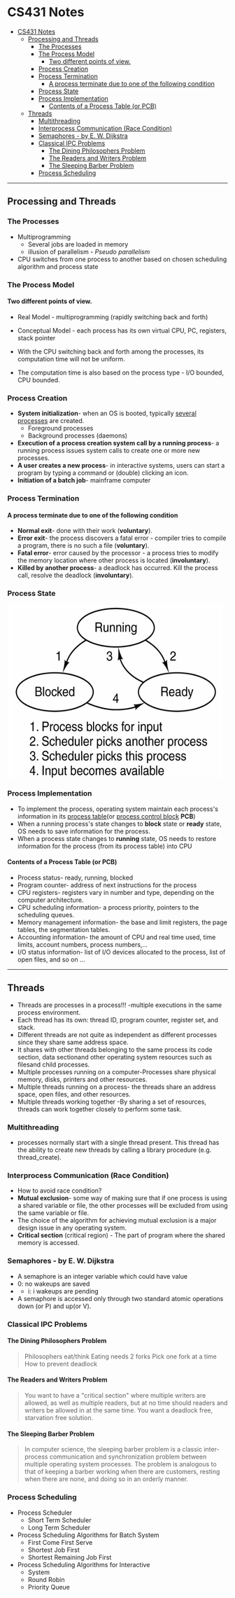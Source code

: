 # CS431 Notes
<!-- TOC depthFrom:1 depthTo:6 withLinks:1 updateOnSave:1 orderedList:0 -->

- [CS431 Notes](#cs431-notes)
	- [Processing and Threads](#processing-and-threads)
		- [The Processes](#the-processes)
		- [The Process Model](#the-process-model)
			- [Two different points of view.](#two-different-points-of-view)
		- [Process Creation](#process-creation)
		- [Process Termination](#process-termination)
			- [A process terminate due to one of the following condition](#a-process-terminate-due-to-one-of-the-following-condition)
		- [Process State](#process-state)
		- [Process Implementation](#process-implementation)
			- [Contents of a Process Table (or PCB)](#contents-of-a-process-table-or-pcb)
	- [Threads](#threads)
		- [Multithreading](#multithreading)
		- [Interprocess Communication (Race Condition)](#interprocess-communication-race-condition)
		- [Semaphores - by E. W. Dijkstra](#semaphores-by-e-w-dijkstra)
		- [Classical IPC Problems](#classical-ipc-problems)
			- [The Dining Philosophers Problem](#the-dining-philosophers-problem)
			- [The Readers and Writers Problem](#the-readers-and-writers-problem)
			- [The Sleeping Barber Problem](#the-sleeping-barber-problem)
		- [Process Scheduling](#process-scheduling)

<!-- /TOC -->
---------------------------
## Processing and Threads

### The Processes
* Multiprogramming
    + Several jobs are loaded in memory
    + illusion of parallelism - *Pseudo parallelism*
* CPU switches from one process to another based on chosen scheduling algorithm and process state

### The Process Model
#### Two different points of view.
* Real Model - multiprogramming (rapidly switching back and forth)
* Conceptual Model - each process has its own virtual CPU, PC, registers, stack pointer

* With the CPU switching back and forth among the processes, its computation time will not be uniform.
* The computation time is also based on the process type - I/O bounded, CPU bounded.

### Process Creation
* __System initialization__- when an OS is booted, typically <u>several processes</u> are created.
    + Foreground processes
    + Background processes (daemons)
* __Execution of a process creation system call by a running process__- a running process issues system calls to create one or more new processes.
* __A user creates a new process__- in interactive systems, users can start a program by typing a command or (double) clicking an icon.
* __Initiation of a batch job__- mainframe computer

### Process Termination
#### A process terminate due to one of the following condition
* __Normal exit__- done with their work (__voluntary__).
* __Error exit__- the process discovers a fatal error - compiler tries to compile a program, there is no such a file (__voluntary__).
* __Fatal error__- error caused by the processor - a process tries to modify the memory location where other process is located (__involuntary__).
* __Killed by another process__- a deadlock has occurred. Kill the process call, resolve the deadlock (__involuntary__).

### Process State
![States](runningblockready.png)

### Process Implementation
* To implement the process, operating system maintain each process's information in its <u>process table</u>(or <u>process control block</u> __PCB__)
* When a running process's state changes to __block__ state or __ready__ state, OS needs to save information for the process.
* When a process state changes to __running__ state, OS needs to restore information for the process (from its process table) into CPU

#### Contents of a Process Table (or PCB)
* Process status- ready, running, blocked
* Program counter-  address of next instructions for the process
* CPU registers- registers vary in number and type, depending on the computer architecture.
* CPU scheduling information- a process priority, pointers to the scheduling queues.
* Memory management information- the base and limit registers, the page tables, the segmentation tables.
* Accounting information- the amount of CPU and real time used, time limits, account numbers, process numbers,...
* I/O status information- list of I/O devices allocated to the process, list of open files, and so on ...

---------------------------
## Threads
* Threads are processes in a process!!! -multiple executions in the same process environment.
* Each thread has its own: thread ID, program counter, register set, and stack.
* Different threads are not quite as independent as different processes since they share same address space.
* It shares with other threads belonging to the same process its code section, data sectionand other operating system resources such as filesand child processes.
* Multiple processes running on a computer-Processes share physical memory, disks, printers and other resources.
* Multiple threads running on a process- the threads share an address space, open files, and other resources.
* Multiple threads working together -By sharing a set of resources, threads can work together closely to perform some task.

### Multithreading
* processes normally start with a single thread present. This thread has the ability to create new threads by calling a library procedure (e.g. thread\_create).

### Interprocess Communication (Race Condition)
* How to avoid race condition?
* __Mutual exclusion__- some way of making sure that if one process is using a shared variable or file, the other processes will be excluded from using the same variable or file.
* The choice of the algorithm for achieving mutual exclusion is a major design issue in any operating system.
* __Critical section__ (critical region) - The part of program where the shared memory is accessed.

### Semaphores - by E. W. Dijkstra
* A semaphore is an integer variable which could have value
* 0:  no wakeups are saved
* + i: i wakeups are pending
* A semaphore is accessed only through two standard atomic operations down (or P) and up(or V).


### Classical IPC Problems
#### The Dining Philosophers Problem
> Philosophers eat/think
> Eating needs 2 forks
> Pick one fork at a time
> How to prevent deadlock

#### The Readers and Writers Problem
> You want to have a "critical section" where multiple writers are allowed, as well as multiple readers, but at no time should readers and writers be allowed in at the same time. You want a deadlock free, starvation free solution.

#### The Sleeping Barber Problem
> In computer science, the sleeping barber problem is a classic inter-process communication and synchronization problem between multiple operating system processes. The problem is analogous to that of keeping a barber working when there are customers, resting when there are none, and doing so in an orderly manner.

### Process Scheduling
* Process Scheduler
    + Short Term Scheduler
    + Long Term Scheduler
* Process Scheduling Algorithms for Batch System
    + First Come First Serve
    + Shortest Job First
    + Shortest Remaining Job First
* Process Scheduling Algorithms for Interactive
    + System
    + Round Robin
    + Priority Queue
